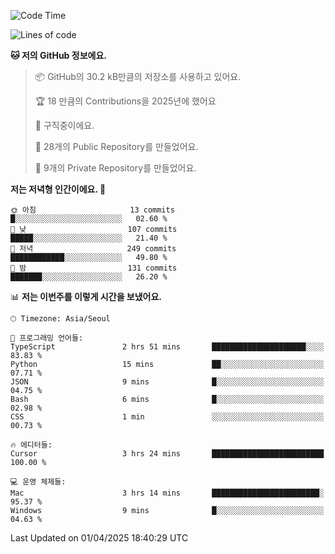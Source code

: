   <!--START_SECTION:waka-->
![Code Time](http://img.shields.io/badge/Code%20Time-1%2C030%20hrs%2023%20mins-blue)

![Lines of code](https://img.shields.io/badge/%EC%A0%80%EB%8A%94%20%EC%97%AC%ED%83%9C%EA%B9%8C%EC%A7%80%20-791.7%20thousand%20%EC%A4%84%EC%9D%98%20%EC%BD%94%EB%93%9C%EB%A5%BC%20%EC%9E%91%EC%84%B1%ED%96%88%EC%96%B4%EC%9A%94.-blue)

**🐱 저의 GitHub 정보에요.** 

> 📦 GitHub의 30.2 kB만큼의 저장소를 사용하고 있어요. 
 > 
> 🏆 18 만큼의 Contributions을 2025년에 했어요
 > 
> 💼 구직중이에요.
 > 
> 📜 28개의 Public Repository를 만들었어요. 
 > 
> 🔑 9개의 Private Repository를 만들었어요. 
 > 
**저는 저녁형 인간이에요. 🦉** 

```text
🌞 아침                     13 commits          █░░░░░░░░░░░░░░░░░░░░░░░░   02.60 % 
🌆 낮　                     107 commits         █████░░░░░░░░░░░░░░░░░░░░   21.40 % 
🌃 저녁                     249 commits         ████████████░░░░░░░░░░░░░   49.80 % 
🌙 밤　                     131 commits         ███████░░░░░░░░░░░░░░░░░░   26.20 % 
```


📊 **저는 이번주를 이렇게 시간을 보냈어요.** 

```text
🕑︎ Timezone: Asia/Seoul

💬 프로그래밍 언어들: 
TypeScript               2 hrs 51 mins       █████████████████████░░░░   83.83 % 
Python                   15 mins             ██░░░░░░░░░░░░░░░░░░░░░░░   07.71 % 
JSON                     9 mins              █░░░░░░░░░░░░░░░░░░░░░░░░   04.75 % 
Bash                     6 mins              █░░░░░░░░░░░░░░░░░░░░░░░░   02.98 % 
CSS                      1 min               ░░░░░░░░░░░░░░░░░░░░░░░░░   00.73 % 

🔥 에디터들: 
Cursor                   3 hrs 24 mins       █████████████████████████   100.00 % 

💻 운영 체제들: 
Mac                      3 hrs 14 mins       ████████████████████████░   95.37 % 
Windows                  9 mins              █░░░░░░░░░░░░░░░░░░░░░░░░   04.63 % 
```


 Last Updated on 01/04/2025 18:40:29 UTC
<!--END_SECTION:waka-->
